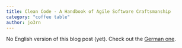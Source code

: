 ```yaml
---
title: Clean Code - A Handbook of Agile Software Craftsmanship
category: "coffee table"
author: jo3rn
---
```


No English version of this blog post (yet). Check out the [German one](/de/blog/clean-code).

